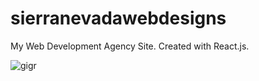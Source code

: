 # sierranevadawebdesigns
My Web Development Agency Site. Created with React.js.

![gigr](https://github.com/JohnFuhrm12/sierranevadawebdesigns/assets/61069716/a1cc3959-682b-4100-8148-5b4a09e547d5)
